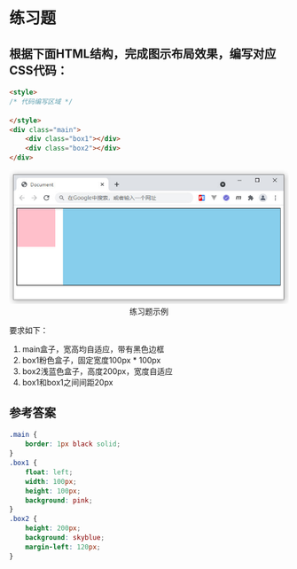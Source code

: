 # 练习题

## 根据下面HTML结构，完成图示布局效果，编写对应CSS代码：

```html
<style>
/* 代码编写区域 */

</style>
<div class="main">
    <div class="box1"></div>
    <div class="box2"></div>
</div>
```
<div align=center>
	<img src="./img/3_练习_1.jpg" />
    <div>练习题示例</div>
</div>

要求如下：

1. main盒子，宽高均自适应，带有黑色边框
2. box1粉色盒子，固定宽度100px * 100px
3. box2浅蓝色盒子，高度200px，宽度自适应
4. box1和box1之间间距20px

## 参考答案

```css
.main {
    border: 1px black solid;
}
.box1 {
    float: left;
    width: 100px;
    height: 100px;
    background: pink;
}
.box2 {
    height: 200px;
    background: skyblue;
    margin-left: 120px;
}
```
